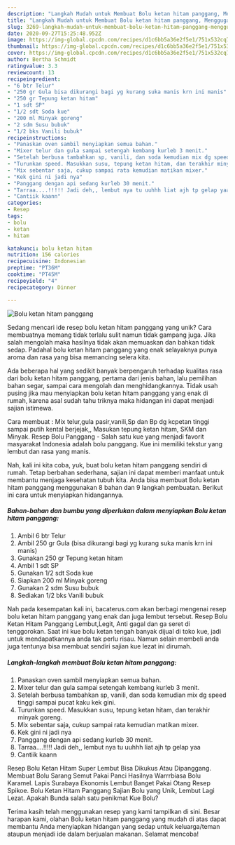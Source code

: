 ```yaml
---
description: "Langkah Mudah untuk Membuat Bolu ketan hitam panggang, Menggugah Selera"
title: "Langkah Mudah untuk Membuat Bolu ketan hitam panggang, Menggugah Selera"
slug: 3269-langkah-mudah-untuk-membuat-bolu-ketan-hitam-panggang-menggugah-selera
date: 2020-09-27T15:25:48.952Z
image: https://img-global.cpcdn.com/recipes/d1c6bb5a36e2f5e1/751x532cq70/bolu-ketan-hitam-panggang-foto-resep-utama.jpg
thumbnail: https://img-global.cpcdn.com/recipes/d1c6bb5a36e2f5e1/751x532cq70/bolu-ketan-hitam-panggang-foto-resep-utama.jpg
cover: https://img-global.cpcdn.com/recipes/d1c6bb5a36e2f5e1/751x532cq70/bolu-ketan-hitam-panggang-foto-resep-utama.jpg
author: Bertha Schmidt
ratingvalue: 3.3
reviewcount: 13
recipeingredient:
- "6 btr Telur"
- "250 gr Gula bisa dikurangi bagi yg kurang suka manis krn ini manis"
- "250 gr Tepung ketan hitam"
- "1 sdt SP"
- "1/2 sdt Soda kue"
- "200 ml Minyak goreng"
- "2 sdm Susu bubuk"
- "1/2 bks Vanili bubuk"
recipeinstructions:
- "Panaskan oven sambil menyiapkan semua bahan."
- "Mixer telur dan gula sampai setengah kembang kurleb 3 menit."
- "Setelah berbusa tambahkan sp, vanili, dan soda kemudian mix dg speed tinggi sampai pucat kaku kek gini."
- "Turunkan speed. Masukkan susu, tepung ketan hitam, dan terakhir minyak goreng."
- "Mix sebentar saja, cukup sampai rata kemudian matikan mixer."
- "Kek gini ni jadi nya"
- "Panggang dengan api sedang kurleb 30 menit."
- "Tarraa....!!!!! Jadi deh,, lembut nya tu uuhhh liat ajh tp gelap yaa"
- "Cantiik kaann"
categories:
- Resep
tags:
- bolu
- ketan
- hitam

katakunci: bolu ketan hitam 
nutrition: 156 calories
recipecuisine: Indonesian
preptime: "PT36M"
cooktime: "PT45M"
recipeyield: "4"
recipecategory: Dinner

---
```



![Bolu ketan hitam panggang](https://img-global.cpcdn.com/recipes/d1c6bb5a36e2f5e1/751x532cq70/bolu-ketan-hitam-panggang-foto-resep-utama.jpg)

Sedang mencari ide resep bolu ketan hitam panggang yang unik? Cara membuatnya memang tidak terlalu sulit namun tidak gampang juga. Jika salah mengolah maka hasilnya tidak akan memuaskan dan bahkan tidak sedap. Padahal bolu ketan hitam panggang yang enak selayaknya punya aroma dan rasa yang bisa memancing selera kita.

Ada beberapa hal yang sedikit banyak berpengaruh terhadap kualitas rasa dari bolu ketan hitam panggang, pertama dari jenis bahan, lalu pemilihan bahan segar, sampai cara mengolah dan menghidangkannya. Tidak usah pusing jika mau menyiapkan bolu ketan hitam panggang yang enak di rumah, karena asal sudah tahu triknya maka hidangan ini dapat menjadi sajian istimewa.

Cara membuat : Mix telur,gula pasir,vanili,Sp dan Bp dg kcpetan tinggi sampai putih kental berjejak,, Masukan tepung ketan hitam, SKM dan Minyak. Resep Bolu Panggang - Salah satu kue yang menjadi favorit masyarakat Indonesia adalah bolu panggang. Kue ini memiliki tekstur yang lembut dan rasa yang manis.


Nah, kali ini kita coba, yuk, buat bolu ketan hitam panggang sendiri di rumah. Tetap berbahan sederhana, sajian ini dapat memberi manfaat untuk membantu menjaga kesehatan tubuh kita. Anda bisa membuat Bolu ketan hitam panggang menggunakan 8 bahan dan 9 langkah pembuatan. Berikut ini cara untuk menyiapkan hidangannya.

<!--inarticleads1-->

##### Bahan-bahan dan bumbu yang diperlukan dalam menyiapkan Bolu ketan hitam panggang:

1. Ambil 6 btr Telur
1. Ambil 250 gr Gula (bisa dikurangi bagi yg kurang suka manis krn ini manis)
1. Gunakan 250 gr Tepung ketan hitam
1. Ambil 1 sdt SP
1. Gunakan 1/2 sdt Soda kue
1. Siapkan 200 ml Minyak goreng
1. Gunakan 2 sdm Susu bubuk
1. Sediakan 1/2 bks Vanili bubuk


Nah pada kesempatan kali ini, bacaterus.com akan berbagi mengenai resep bolu ketan hitam panggang yang enak dan juga lembut tersebut. Resep Bolu Ketan Hitam Panggang Lembut,Legit, Anti gagal dan ga seret di tenggorokan. Saat ini kue bolu ketan tengah banyak dijual di toko kue, jadi untuk mendapatkannya anda tak perlu risau. Namun selain membeli anda juga tentunya bisa membuat sendiri sajian kue lezat ini dirumah. 

<!--inarticleads2-->

##### Langkah-langkah membuat Bolu ketan hitam panggang:

1. Panaskan oven sambil menyiapkan semua bahan.
1. Mixer telur dan gula sampai setengah kembang kurleb 3 menit.
1. Setelah berbusa tambahkan sp, vanili, dan soda kemudian mix dg speed tinggi sampai pucat kaku kek gini.
1. Turunkan speed. Masukkan susu, tepung ketan hitam, dan terakhir minyak goreng.
1. Mix sebentar saja, cukup sampai rata kemudian matikan mixer.
1. Kek gini ni jadi nya
1. Panggang dengan api sedang kurleb 30 menit.
1. Tarraa....!!!!! Jadi deh,, lembut nya tu uuhhh liat ajh tp gelap yaa
1. Cantiik kaann


Resep Bolu Ketan Hitam Super Lembut Bisa Dikukus Atau Dipanggang. Membuat Bolu Sarang Semut Pakai Panci Hasilnya Warrrbiasa Bolu Karamel. Lapis Surabaya Ekonomis Lembut Banget Pakai Otang Resep Spikoe. Bolu Ketan Hitam Panggang Sajian Bolu yang Unik, Lembut Lagi Lezat. Apakah Bunda salah satu penikmat Kue Bolu? 

Terima kasih telah menggunakan resep yang kami tampilkan di sini. Besar harapan kami, olahan Bolu ketan hitam panggang yang mudah di atas dapat membantu Anda menyiapkan hidangan yang sedap untuk keluarga/teman ataupun menjadi ide dalam berjualan makanan. Selamat mencoba!
